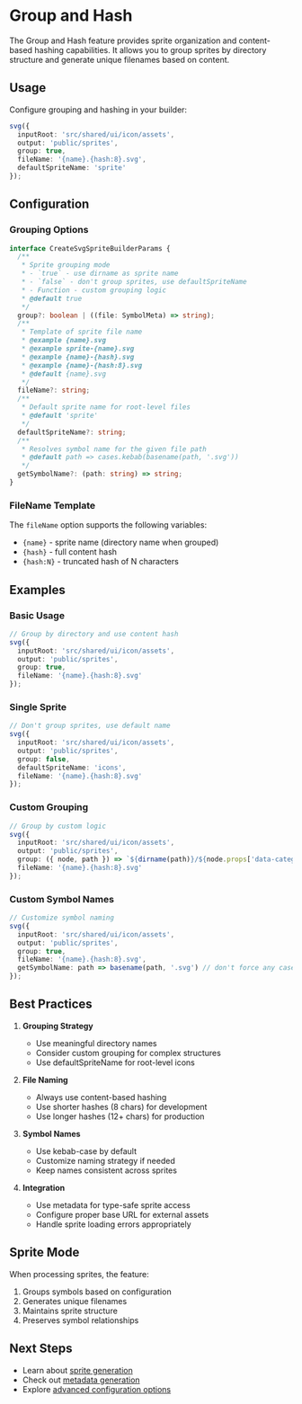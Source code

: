 # Group and Hash

The Group and Hash feature provides sprite organization and content-based hashing capabilities. It allows you to group sprites by directory structure and generate unique filenames based on content.

## Usage

Configure grouping and hashing in your builder:

```typescript
svg({
  inputRoot: 'src/shared/ui/icon/assets',
  output: 'public/sprites',
  group: true,
  fileName: '{name}.{hash:8}.svg',
  defaultSpriteName: 'sprite'
});
```

## Configuration

### Grouping Options

```typescript
interface CreateSvgSpriteBuilderParams {
  /**
   * Sprite grouping mode
   * - `true` - use dirname as sprite name
   * - `false` - don't group sprites, use defaultSpriteName
   * - Function - custom grouping logic
   * @default true
   */
  group?: boolean | ((file: SymbolMeta) => string);
  /**
   * Template of sprite file name
   * @example {name}.svg
   * @example sprite-{name}.svg
   * @example {name}-{hash}.svg
   * @example {name}-{hash:8}.svg
   * @default {name}.svg
   */
  fileName?: string;
  /**
   * Default sprite name for root-level files
   * @default 'sprite'
   */
  defaultSpriteName?: string;
  /**
   * Resolves symbol name for the given file path
   * @default path => cases.kebab(basename(path, '.svg'))
   */
  getSymbolName?: (path: string) => string;
}
```

### FileName Template

The `fileName` option supports the following variables:

- `{name}` - sprite name (directory name when grouped)
- `{hash}` - full content hash
- `{hash:N}` - truncated hash of N characters

## Examples

### Basic Usage

```typescript
// Group by directory and use content hash
svg({
  inputRoot: 'src/shared/ui/icon/assets',
  output: 'public/sprites',
  group: true,
  fileName: '{name}.{hash:8}.svg'
});
```

### Single Sprite

```typescript
// Don't group sprites, use default name
svg({
  inputRoot: 'src/shared/ui/icon/assets',
  output: 'public/sprites',
  group: false,
  defaultSpriteName: 'icons',
  fileName: '{name}.{hash:8}.svg'
});
```

### Custom Grouping

```typescript
// Group by custom logic
svg({
  inputRoot: 'src/shared/ui/icon/assets',
  output: 'public/sprites',
  group: ({ node, path }) => `${dirname(path)}/${node.props['data-category']}`,
  fileName: '{name}.{hash:8}.svg'
});
```

### Custom Symbol Names

```typescript
// Customize symbol naming
svg({
  inputRoot: 'src/shared/ui/icon/assets',
  output: 'public/sprites',
  group: true,
  fileName: '{name}.{hash:8}.svg',
  getSymbolName: path => basename(path, '.svg') // don't force any case
});
```

## Best Practices

1. **Grouping Strategy**

   - Use meaningful directory names
   - Consider custom grouping for complex structures
   - Use defaultSpriteName for root-level icons

2. **File Naming**

   - Always use content-based hashing
   - Use shorter hashes (8 chars) for development
   - Use longer hashes (12+ chars) for production

3. **Symbol Names**

   - Use kebab-case by default
   - Customize naming strategy if needed
   - Keep names consistent across sprites

4. **Integration**
   - Use metadata for type-safe sprite access
   - Configure proper base URL for external assets
   - Handle sprite loading errors appropriately

## Sprite Mode

When processing sprites, the feature:

1. Groups symbols based on configuration
2. Generates unique filenames
3. Maintains sprite structure
4. Preserves symbol relationships

## Next Steps

- Learn about [sprite generation](./api/features/sprite.md)
- Check out [metadata generation](./metadata.md)
- Explore [advanced configuration options](./api/builder.md)
